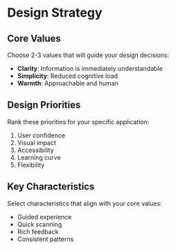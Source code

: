 # Design Strategy

## Core Values

Choose 2-3 values that will guide your design decisions:

- **Clarity**: Information is immediately understandable
- **Simplicity**: Reduced cognitive load
- **Warmth**: Approachable and human

## Design Priorities

Rank these priorities for your specific application:

1. User confidence
2. Visual impact
3. Accessibility
4. Learning curve
5. Flexibility

## Key Characteristics

Select characteristics that align with your core values:

- Guided experience
- Quick scanning
- Rich feedback
- Consistent patterns